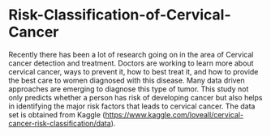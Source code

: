 # Risk-Classification-of-Cervical-Cancer

Recently there has been a lot of research going on in the area of Cervical cancer detection and treatment. Doctors are working to learn more about cervical cancer, ways to prevent it, how to best treat it, and how to provide the best care to women diagnosed with this disease. Many data driven approaches are emerging to diagnose this type of tumor. This study not only predicts whether a person has risk of developing cancer but also helps in identifying the major risk factors that leads to cervical cancer. The data set is obtained from Kaggle (https://www.kaggle.com/loveall/cervical-cancer-risk-classification/data).
